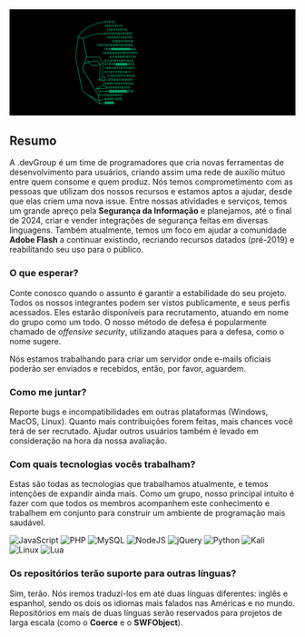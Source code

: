 <div align="center">
    <img src="https://raw.githubusercontent.com/dotDevGroup/.github/main/images/header.gif"/>
</div>

## Resumo
A .devGroup é um time de programadores que cria novas ferramentas de desenvolvimento para usuários, criando assim uma rede de auxílio mútuo entre quem consome e quem produz. Nós temos comprometimento com as pessoas que utilizam dos nossos recursos e estamos aptos a ajudar, desde que elas criem uma nova issue. Entre nossas atividades e serviços, temos um grande apreço pela **Segurança da Informação** e planejamos, até o final de 2024, criar e vender integrações de segurança feitas em diversas linguagens. Também atualmente, temos um foco em ajudar a comunidade **Adobe Flash** a continuar existindo, recriando recursos datados (pré-2019) e reabilitando seu uso para o público.

### O que esperar?
Conte conosco quando o assunto é garantir a estabilidade do seu projeto. Todos os nossos integrantes podem ser vistos publicamente, e seus perfis acessados. Eles estarão disponíveis para recrutamento, atuando em nome do grupo como um todo. O nosso método de defesa é popularmente chamado de *offensive security*, utilizando ataques para a defesa, como o nome sugere.

Nós estamos trabalhando para criar um servidor onde e-mails oficiais poderão ser enviados e recebidos, então, por favor, aguardem.

### Como me juntar?
Reporte bugs e incompatibilidades em outras plataformas (Windows, MacOS, Linux). Quanto mais contribuições forem feitas, mais chances você terá de ser recrutado. Ajudar outros usuários também é levado em consideração na hora da nossa avaliação.

### Com quais tecnologias vocês trabalham?
Estas são todas as tecnologias que trabalhamos atualmente, e temos intenções de expandir ainda mais. Como um grupo, nosso principal intuito é fazer com que todos os membros acompanhem este conhecimento e trabalhem em conjunto para construir um ambiente de programação mais saudável.

![JavaScript](https://img.shields.io/badge/-JavaScript-9e7e15?style=flat-square&logo=javascript)
![PHP](https://img.shields.io/badge/-PHP-1a165f?style=flat-square&logo=php)
![MySQL](https://img.shields.io/badge/-MySQL-black?style=flat-square&logo=mysql&logoColor=white)
![NodeJS](https://img.shields.io/badge/-NodeJS-031c03?style=flat-square&logo=Node.js)
![jQuery](https://img.shields.io/badge/-jQuery-1d2d39?style=flat-square&logo=jquery)
![Python](https://img.shields.io/badge/-Python-0c0c0c?style=flat-square&logo=python)
![Kali](https://img.shields.io/badge/Kali-268BEE?style=flat-square&logo=kalilinux&logoColor=white)
![Linux](https://img.shields.io/badge/Linux-FCC624?style=flat-square&logo=linux&logoColor=black)
![Lua](https://img.shields.io/badge/Lua-%232C2D72.svg?style=flat-square&logo=lua&logoColor=white)

### Os repositórios terão suporte para outras línguas?
Sim, terão. Nós iremos traduzí-los em até duas línguas diferentes: inglês e espanhol, sendo os dois os idiomas mais falados nas Américas e no mundo. Repositórios em mais de duas línguas serão reservados para projetos de larga escala (como o **Coerce** e o **SWFObject**).
